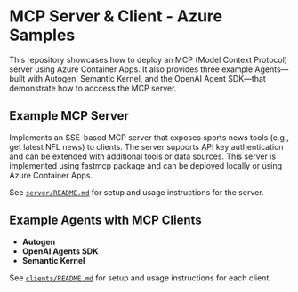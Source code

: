 # MCP Server & Client - Azure Samples 

This repository showcases how to deploy an MCP (Model Context Protocol) server using Azure Container Apps. It also provides three example Agents—built with Autogen, Semantic Kernel, and the OpenAI Agent SDK—that demonstrate how to acccess the MCP server.


## Example MCP Server

Implements an SSE-based MCP server that exposes sports news tools (e.g., get latest NFL news) to clients. The server supports API key authentication and can be extended with additional tools or data sources. This server is implemented using fastmcp package and can be deployed locally or using Azure Container Apps. 


See [`server/README.md`](server/README.md) for setup and usage instructions for the server.

## Example Agents with MCP Clients

- **Autogen** 
- **OpenAI Agents SDK** 
- **Semantic Kernel**

See [`clients/README.md`](clients/README.md) for setup and usage instructions for each client.


